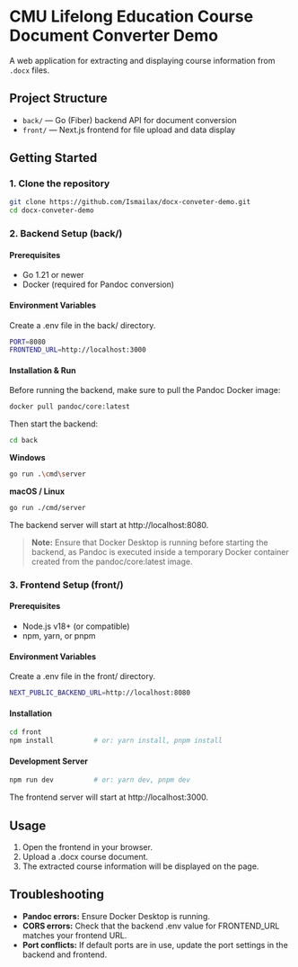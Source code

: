 # CMU Lifelong Education Course Document Converter Demo

A web application for extracting and displaying course information from `.docx` files.

## Project Structure

- `back/` — Go (Fiber) backend API for document conversion
- `front/` — Next.js frontend for file upload and data display

## Getting Started

### 1. Clone the repository

```bash
git clone https://github.com/Ismailax/docx-conveter-demo.git
cd docx-conveter-demo
```
### 2. Backend Setup (back/)

#### Prerequisites

- Go 1.21 or newer
-	Docker (required for Pandoc conversion)

#### Environment Variables

Create a .env file in the back/ directory.

```bash
PORT=8080
FRONTEND_URL=http://localhost:3000
```

#### Installation & Run

Before running the backend, make sure to pull the Pandoc Docker image:

```bash
docker pull pandoc/core:latest
```

Then start the backend:

```bash
cd back
```

**Windows**
```bash
go run .\cmd\server
```

**macOS / Linux**
```bash
go run ./cmd/server
```

The backend server will start at http://localhost:8080.

> **Note:** Ensure that Docker Desktop is running before starting the backend, as Pandoc is executed inside a temporary Docker container created from the pandoc/core:latest image.

### 3. Frontend Setup (front/)

#### Prerequisites

- Node.js v18+ (or compatible)
- npm, yarn, or pnpm
 
#### Environment Variables

Create a .env file in the front/ directory.

```bash
NEXT_PUBLIC_BACKEND_URL=http://localhost:8080
```

#### Installation

```bash
cd front
npm install          # or: yarn install, pnpm install
```

#### Development Server

```bash
npm run dev          # or: yarn dev, pnpm dev
```

The frontend server will start at http://localhost:3000.

## Usage

1.	Open the frontend in your browser.
2.	Upload a .docx course document.
3.	The extracted course information will be displayed on the page.

## Troubleshooting

- **Pandoc errors:** Ensure Docker Desktop is running.
- **CORS errors:** Check that the backend .env value for FRONTEND_URL matches your frontend URL.
- **Port conflicts:** If default ports are in use, update the port settings in the backend and frontend.



